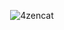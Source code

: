 </p>

<p align="center"> 
  <img src="https://komarev.com/ghpvc/?username=4zencat&label=Profile%20views&color=822a8c&style=flat" alt="4zencat" />
</p>
